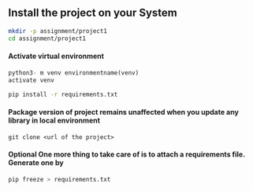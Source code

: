 ## Install the project on your System 
```bash
mkdir -p assignment/project1
cd assignment/project1
```
#### Activate virtual environment
```python
python3- m venv environmentname(venv)
activate venv
```
```bash
pip install -r requirements.txt
```

#### Package version of project remains unaffected when you update any library in local environment

```git
git clone <url of the project>
```

#### Optional One more thing to take care of is to attach a requirements file. Generate one by 
```bash
pip freeze > requirements.txt
```

